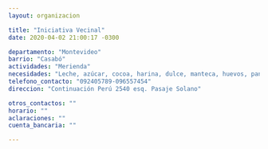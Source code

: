 ```yaml
---
layout: organizacion

title: "Iniciativa Vecinal"
date: 2020-04-02 21:00:17 -0300

departamento: "Montevideo"
barrio: "Casabó"
actividades: "Merienda"
necesidades: "Leche, azúcar, cocoa, harina, dulce, manteca, huevos, pan, galletitas, etc."
telefono_contacto: "092405789-096557454"
direccion: "Continuación Perú 2540 esq. Pasaje Solano"

otros_contactos: ""
horario: ""
aclaraciones: ""
cuenta_bancaria: ""

---
```

